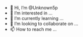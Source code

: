 - 👋 Hi, I’m @Unknown5p
- 👀 I’m interested in ...
- 🌱 I’m currently learning ...
- 💞️ I’m looking to collaborate on ...
- 📫 How to reach me ...

<!---
Unknown5p/Unknown5p is a ✨ special ✨ repository because its `README.md` (this file) appears on your GitHub profile.
You can click the Preview link to take a look at your changes.
--->
